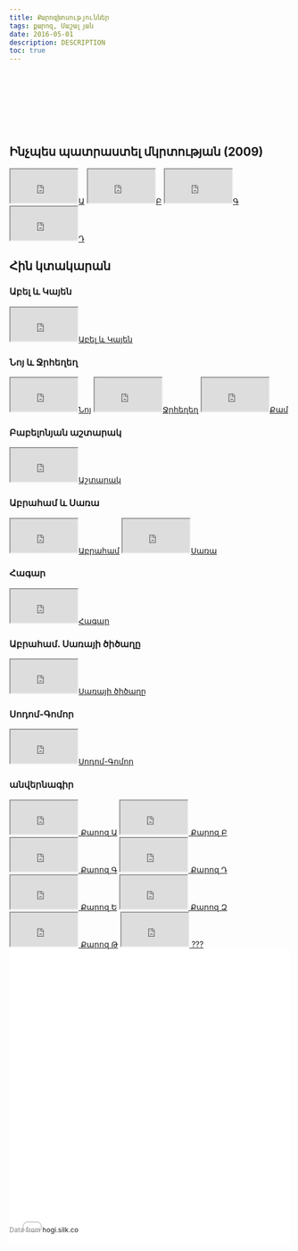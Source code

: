 ```yaml
---
title: Քարոզխոսություններ
tags: քարոզ, Մաշալյան
date: 2016-05-01
description: DESCRIPTION
toc: true
---
```


<br>
<br>
<br>
<br>
<br>
<br>

## Ինչպես պատրաստել մկրտության (2009)
 <iframe width="120" height="60"
src="https://www.youtube.com/embed/H9Kq0vih_VY">
</iframe><a target="_blank" href="https://www.youtube.com/watch?v=6AtvcFeVXi4">Ա</a>
 <iframe width="120" height="60"
src="https://www.youtube.com/embed/VsZWxu_cBlQ">
</iframe><a target="_blank" href="https://www.youtube.com/watch?v=6AtvcFeVXi4">Բ</a>
 <iframe width="120" height="60"
src="https://www.youtube.com/embed/WFqCHx25mX0">
</iframe><a target="_blank" href="https://www.youtube.com/watch?v=6AtvcFeVXi4">Գ</a>
 <iframe width="120" height="60"
src="https://www.youtube.com/embed/D51LwvN2LAQ">
</iframe><a target="_blank" href="https://www.youtube.com/watch?v=6AtvcFeVXi4">Դ</a>


## Հին կտակարան
### Աբել և Կայեն
 <iframe width="120" height="60"
 src="https://www.youtube.com/embed/6AtvcFeVXi4">
 </iframe><a target="_blank" href="https://www.youtube.com/watch?v=6AtvcFeVXi4">Աբել և Կայեն</a>


### Նոյ և Ջրհեղեղ
 <iframe width="120" height="60"
 src="https://www.youtube.com/embed/jE06XeWrp7Q">
 </iframe><a target="_blank" href="https://www.youtube.com/watch?v=jE06XeWrp7Q">Նոյ</a>
 <iframe width="120" height="60"
 src="https://www.youtube.com/embed/qnlMZe4VtHo">
 </iframe><a target="_blank" href="https://www.youtube.com/watch?v=qnlMZe4VtHo">Ջրհեղեղ</a>
 <iframe width="120" height="60"
 src="https://www.youtube.com/embed/VjKYUR-kPlM">
 </iframe><a target="_blank" href="https://www.youtube.com/watch?v=VjKYUR-kPlM">Քամ</a>


### Բաբելոնյան աշտարակ
 <iframe width="120" height="60"
 src="https://www.youtube.com/embed/A6r78QC5vGs">
 </iframe><a target="_blank" href="https://www.youtube.com/watch?v=A6r78QC5vGs">Աշտարակ</a>

### Աբրահամ և Սառա
 <iframe width="120" height="60"
 src="https://www.youtube.com/embed/LgWP_-s4-uU">
 </iframe><a target="_blank" href="https://www.youtube.com/watch?v=LgWP_-s4-uU">Աբրահամ</a>
 <iframe width="120" height="60"
 src="https://www.youtube.com/embed/1dzbneGc030">
 </iframe><a target="_blank" href="https://www.youtube.com/watch?v=1dzbneGc030">Սառա</a>
 

### Հագար
 <iframe width="120" height="60"
 src="https://www.youtube.com/embed/YsaxtDbSbrg">
 </iframe><a target="_blank" href="https://www.youtube.com/watch?v=YsaxtDbSbrg">Հագար</a>

### Աբրահամ. Սառայի ծիծաղը
 <iframe width="120" height="60"
 src="https://www.youtube.com/embed/tfnMVbaAjwk">
 </iframe><a target="_blank" href="https://www.youtube.com/watch?v=tfnMVbaAjwk">Սառայի ծիծաղը</a>

### Սոդոմ-Գոմոր
 <iframe width="120" height="60"
 src="https://www.youtube.com/embed/tVnO6ykKAcs">
 </iframe><a target="_blank" href="https://www.youtube.com/watch?v=tVnO6ykKAcs">Սոդոմ-Գոմոր</a>


### անվերնագիր
 <iframe width="120" height="60"
 src="https://www.youtube.com/embed/Uzm52rFXOjk">
 </iframe><a target="_blank" href="https://www.youtube.com/watch?v=Uzm52rFXOjk">
 Քարոզ Ա</a>
 <iframe width="120" height="60"
 src="https://www.youtube.com/embed/s46zmMKqqQs">
 </iframe><a target="_blank" href="https://www.youtube.com/watch?v=s46zmMKqqQs">
 Քարոզ Բ</a>
 <iframe width="120" height="60"
 src="https://www.youtube.com/embed/4akBvYH4_zw">
 </iframe><a target="_blank" href="https://www.youtube.com/watch?v=4akBvYH4_zw">
 Քարոզ Գ</a>
 <iframe width="120" height="60"
 src="https://www.youtube.com/embed/xKjw935j2GA">
 </iframe><a target="_blank" href="https://www.youtube.com/watch?v=xKjw935j2GA">
 Քարոզ Դ</a>
 <iframe width="120" height="60"
 src="https://www.youtube.com/embed/MKcmoUFia8A">
 </iframe><a target="_blank" href="https://www.youtube.com/watch?v=MKcmoUFia8A">
 Քարոզ Ե</a>
 <iframe width="120" height="60"
 src="https://www.youtube.com/embed/mRkgXrHw_oU">
 </iframe><a target="_blank" href="https://www.youtube.com/watch?v=mRkgXrHw_oU">
 Քարոզ Զ</a>
 <iframe width="120" height="60"
 src="https://www.youtube.com/embed/lLw2-sXLNpc">
 </iframe><a target="_blank" href="https://www.youtube.com/watch?v=lLw2-sXLNpc">
 Քարոզ Թ</a>
 <iframe width="120" height="60"
 src="https://www.youtube.com/embed/WTpmq-nIOxk">
 </iframe><a target="_blank" href="https://www.youtube.com/watch?v=WTpmq-nIOxk">
 ???</a>



<div style='display: inline-block; width: 100%; min-height: 300px;'><div style='position: relative; padding-bottom: 100%; padding-top:25px; height: 0;'><iframe src="//hogi.silk.co/s/embed/ORwwQNy" style="border:0;position: absolute; top:0; left:0; width: 100%;height:100%; min-height: 300px;"></iframe></div><div style='position:relative;margin-top:-33px;margin-bottom:10px;font-size:12px;color:gray;text-align:left;width:50%;text-overflow:ellipsis;overflow:hidden;white-space:nowrap;'>Data from <a target='_blank' style='text-decoration:none;'href='http://hogi.silk.co'>hogi.silk.co</a></div></div>
